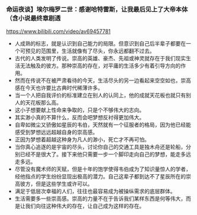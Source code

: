### 命运夜谈】埃尔梅罗二世：感谢哈特雷斯，让我最后见上了大帝本体（含小说最终章剧透
https://www.bilibili.com/video/av69457781
- 人成熟的标志，就是认识到自己能力的局限。但意识到自己后半辈子都要在一个可预见的范围里，生活就像有了尽头，你永远都翻不过去。
- 古代的人类发明了传说。崇高的英雄、豪杰、先祖或神灵就存在于我们现实生活无法触及的彼方。那种崇高的存在，对平庸的生活多少有着引导方向的作用。
- 然而在传说不在被严肃看待的今天，生活尽头的另一边看起来空空如也，崇高感在今天也许要比古典时代稀薄许多。
- 当一个人把自我评价的标准建立在别人的认同上，他的成就天花板也就只有别人的天花板那么高。
- 这小子想要献上性命来争取的，只是个不够伟大的志向。
- 其实渺小真的不算什么，反而会吧梦想反衬得更加伟大。
- 自卑如微尘又骄傲如星辰的韦伯，天然就有一个征服者的格局，因为他已经能感受到梦想远远超越自身的崇高感。
- 正因为梦想着超越这种身为凡人的渺小，死亡才不再可怕。
- 当你真心追逐的是宇宙的尽头，讨论你自己的交通工具是独木舟还是轮船，分别已经不是很大了。接下来他只需要一步一个脚印走向自己的梦想，能走多远走多远。
- 尽管没有魔术师的天赋，但是十年的饱学使得韦伯成为了知识量惊人的学者，经他指点的学生纷纷显现出极高的潜力。自己这辈子都到达不了星辰所在的崇高彼方，但是这些学生或许可以。
- 满足于低层次幸福的人们，往往也最容易成为被操纵需求的底层群体。
- 生活需要多一些崇高感。崇高的力量不在于告诉我们某样东西是何等伟大，而是让我们向往这种伟大的存在，让自己成为这样的存在。
